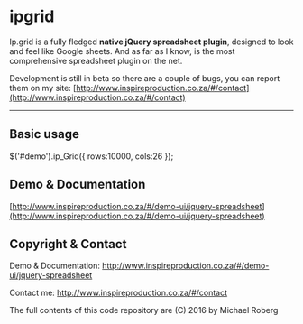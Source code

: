 # ipgrid

Ip.grid is a fully fledged **native jQuery spreadsheet plugin**, designed to look and feel like Google sheets. And as far as I know, is the most comprehensive spreadsheet plugin on the net.

Development is still in beta so there are a couple of bugs, you can report them on my site: 
[http://www.inspireproduction.co.za/#/contact](http://www.inspireproduction.co.za/#/contact)

***

## Basic usage

$('#demo').ip_Grid({  rows:10000, cols:26 });

## Demo & Documentation

[http://www.inspireproduction.co.za/#/demo-ui/jquery-spreadsheet](http://www.inspireproduction.co.za/#/demo-ui/jquery-spreadsheet)

## Copyright & Contact

Demo & Documentation: http://www.inspireproduction.co.za/#/demo-ui/jquery-spreadsheet

Contact me: http://www.inspireproduction.co.za/#/contact

The full contents of this code repository are (C) 2016 by Michael Roberg 


